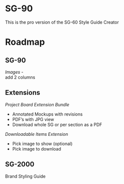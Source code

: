 SG-90
=====

This is the pro version of the SG-60 Style Guide Creator
  
Roadmap
========
  
SG-90
-----
  
*Images* -   
add 2 columns
  
Extensions
-----------  

*Project Board Extension Bundle*
- Annotated Mockups with revisions
- PDF’s with JPG view
- Download whole SG or per section as a PDF
  
*Downloadable Items Extension*
- Pick image to show (optional)
- Pick image to download
  
SG-2000
--------
  
Brand Styling Guide
